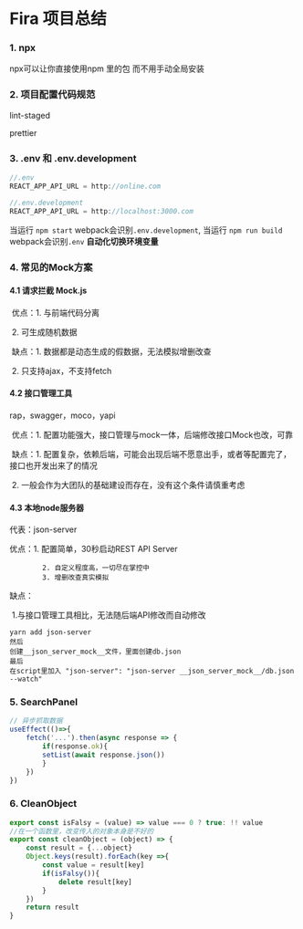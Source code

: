# Fira 项目总结

### 1. npx

npx可以让你直接使用npm 里的包 而不用手动全局安装



### 2. 项目配置代码规范

lint-staged

prettier



### 3. .env 和 .env.development

```js
//.env
REACT_APP_API_URL = http://online.com

//.env.development
REACT_APP_API_URL = http://localhost:3000.com
```

当运行 `npm start` webpack会识别`.env.development`, 当运行 `npm run build` webpack会识别`.env` **自动化切换环境变量**



### 4. 常见的Mock方案

#### 4.1 请求拦截 Mock.js

​	优点：1. 与前端代码分离  

​				2. 可生成随机数据

​	缺点：1. 数据都是动态生成的假数据，无法模拟增删改查

​				2. 只支持ajax，不支持fetch

#### 4.2 接口管理工具

rap，swagger，moco，yapi

​	优点：1. 配置功能强大，接口管理与mock一体，后端修改接口Mock也改，可靠

​	缺点：1. 配置复杂，依赖后端，可能会出现后端不愿意出手，或者等配置完了，接口也开发出来了的情况

​				2. 一般会作为大团队的基础建设而存在，没有这个条件请慎重考虑

#### 4.3 本地node服务器

代表：json-server

优点：1. 配置简单，30秒启动REST API Server

   			2. 自定义程度高，一切尽在掌控中
   			3. 增删改查真实模拟

缺点： 

​	1.与接口管理工具相比，无法随后端API修改而自动修改

```
yarn add json-server
然后
创建__json_server_mock__文件，里面创建db.json
最后
在script里加入 "json-server": "json-server __json_server_mock__/db.json --watch"
```



### 5. SearchPanel

```js
// 异步抓取数据
useEffect(()=>{
	fetch('...').then(async response => {
		if(response.ok){
		setList(await response.json())
		}
	})
})
```



### 6. CleanObject

```js
export const isFalsy = (value) => value === 0 ? true: !! value
//在一个函数里，改变传入的对象本身是不好的
export const cleanObject = (object) => {
    const result = {...object}
    Object.keys(result).forEach(key =>{
        const value = result[key]
        if(isFalsy()){
            delete result[key]
        }
    })
    return result
}
```
